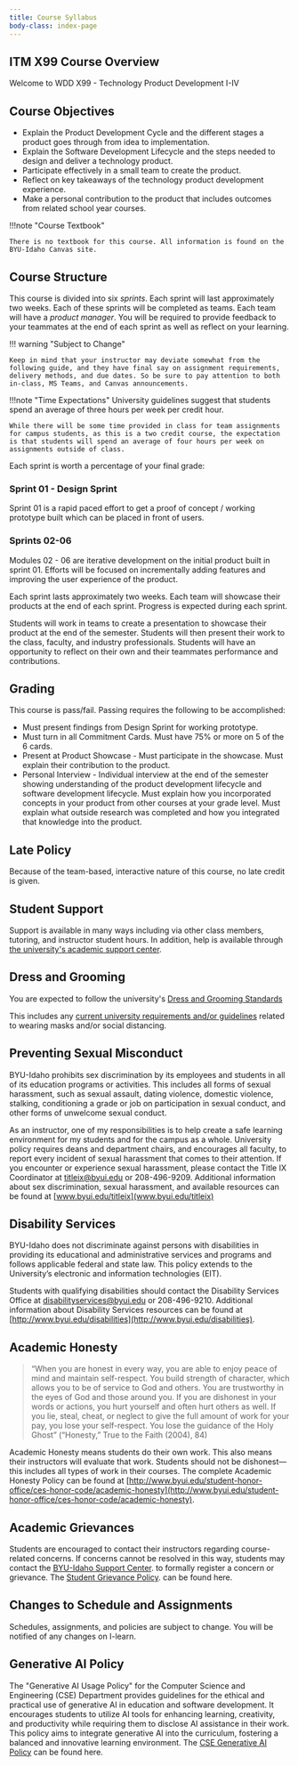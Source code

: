 ```yaml
---
title: Course Syllabus
body-class: index-page
---
```


## ITM X99 Course Overview

Welcome to WDD X99 - Technology Product Development I-IV

## Course Objectives

* Explain the Product Development Cycle and the different stages a product goes through from idea to implementation.
* Explain the Software Development Lifecycle and the steps needed to design and deliver a technology product.
* Participate effectively in a small team to create the product.
* Reflect on key takeaways of the technology product development experience.
* Make a personal contribution to the product that includes outcomes from related school year courses.

!!!note "Course Textbook"

	There is no textbook for this course. All information is found on the BYU-Idaho Canvas site.

## Course Structure

This course is divided into six *sprints*. Each sprint will last approximately two weeks. Each of these sprints will be completed as teams. Each team will have a *product manager*. You will be required to provide feedback to your teammates at the end of each sprint as well as reflect on your learning.

!!! warning "Subject to Change"
	
	Keep in mind that your instructor may deviate somewhat from the following guide, and they have final say on assignment requirements, delivery methods, and due dates. So be sure to pay attention to both in-class, MS Teams, and Canvas announcements.

!!!note "Time Expectations" 
	University guidelines suggest that students spend an average of three hours per week per credit hour.

	While there will be some time provided in class for team assignments for campus students, as this is a two credit course, the expectation is that students will spend an average of four hours per week on assignments outside of class.


Each sprint is worth a percentage of your final grade:

### Sprint 01 - Design Sprint

Sprint 01 is a rapid paced effort to get a proof of concept / working prototype built which can be placed in front of users.

### Sprints 02-06

Modules 02 - 06 are iterative development on the initial product built in sprint 01. Efforts will be focused on incrementally adding features and improving the user experience of the product.

Each sprint lasts approximately two weeks. Each team will showcase their products at the end of each sprint. Progress is expected during each sprint.

Students will work in teams to create a presentation to showcase their product at the end of the semester. Students will then present their work to the class, faculty, and industry professionals. <!--Online students will post videos and campus students will present in class.--> Students will have an opportunity to reflect on their own and their teammates performance and contributions. 

## Grading

This course is pass/fail. Passing requires the following to be accomplished:

 * Must present findings from Design Sprint for working prototype.
 * Must turn in all Commitment Cards. Must have 75% or more on 5 of the 6 cards.
 * Present at Product Showcase - Must participate in the showcase. Must explain their contribution to the product.
 * Personal Interview - Individual interview at the end of the semester showing understanding of the product development lifecycle and software development lifecycle. Must explain how you incorporated concepts in your product from other courses at your grade level. Must explain what outside research was completed and how you integrated that knowledge into the product.
 

## Late Policy

Because of the team-based, interactive nature of this course, no late credit is given. 


## Student Support

Support is available in many ways including via other class members, tutoring, and instructor student hours. In addition, help is available through [the university's academic support center](http://www.byui.edu/academic-support-centers).

## Dress and Grooming

You are expected to follow the university's [Dress and Grooming Standards](http://www.byui.edu/student-honor-office/ces-honor-code/dress-and-grooming)

This includes any [current university requirements and/or guidelines](https://www.byui.edu/covid-19-updates) related to wearing masks and/or social distancing.


## Preventing Sexual Misconduct

BYU-Idaho prohibits sex discrimination by its employees and students in all of its education programs or activities. This includes all forms of sexual harassment, such as sexual assault, dating violence, domestic violence, stalking, conditioning a grade or job on participation in sexual conduct, and other forms of unwelcome sexual conduct.

As an instructor, one of my responsibilities is to help create a safe learning environment for my students and for the campus as a whole. University policy requires deans and department chairs, and encourages all faculty, to report every incident of sexual harassment that comes to their attention. If you encounter or experience sexual harassment, please contact the Title IX Coordinator at [titleix@byui.edu](mailto:titleix@byui.edu) or 208-496-9209. Additional information about sex discrimination, sexual harassment, and available resources can be found at [www.byui.edu/titleix](www.byui.edu/titleix)

## Disability Services

BYU-Idaho does not discriminate against persons with disabilities in providing its educational and administrative services and programs and follows applicable federal and state law. This policy extends to the University’s electronic and information technologies (EIT).

Students with qualifying disabilities should contact the Disability Services Office at disabilityservices@byui.edu or 208-496-9210. Additional information about Disability Services resources can be found at [http://www.byui.edu/disabilities](http://www.byui.edu/disabilities).

## Academic Honesty

> “When you are honest in every way, you are able to enjoy peace of mind and maintain self-respect. You build strength of character, which allows you to be of service to God and others. You are trustworthy in the eyes of God and those around you. If you are dishonest in your words or actions, you hurt yourself and often hurt others as well. If you lie, steal, cheat, or neglect to give the full amount of work for your pay, you lose your self-respect. You lose the guidance of the Holy Ghost” (“Honesty,” True to the Faith (2004), 84)

Academic Honesty means students do their own work. This also means their instructors will evaluate that work. Students should not be dishonest—this includes all types of work in their courses. The complete Academic Honesty Policy can be found at [http://www.byui.edu/student-honor-office/ces-honor-code/academic-honesty](http://www.byui.edu/student-honor-office/ces-honor-code/academic-honesty).

## Academic Grievances

Students are encouraged to contact their instructors regarding course-related concerns. If concerns cannot be resolved in this way, students may contact the [BYU-Idaho Support Center](http://www.byui.edu/contact-us). to formally register a concern or grievance. The [Student Grievance Policy](https://content.byui.edu/integ/gen/d42e66fd-6e72-448f-a4c2-4d88a4ed26d2/0/Final%20Student%20Grievance%20Policy%20-%20catalog%20version.docx). can be found here.

## Changes to Schedule and Assignments

Schedules, assignments, and policies are subject to change. You will be notified of any changes on I-learn.

## Generative AI Policy

The "Generative AI Usage Policy" for the Computer Science and Engineering (CSE) Department provides guidelines for the ethical and practical use of generative AI in education and software development. It encourages students to utilize AI tools for enhancing learning, creativity, and productivity while requiring them to disclose AI assistance in their work. This policy aims to integrate generative AI into the curriculum, fostering a balanced and innovative learning environment. The [CSE Generative AI Policy](https://byui-cse.github.io/department/student-resources/generative-ai/generative-ai-policy.html) can be found here.

